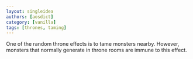 ```yaml
---
layout: singleidea
authors: [aosdict]
category: [vanilla]
tags: [thrones, taming]
---
```

One of the random throne effects is to tame monsters nearby. However, monsters that normally generate in throne rooms are immune to this effect.
